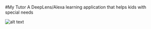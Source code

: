#My Tutor 
A DeepLens/Alexa learning application that helps kids with special needs

![alt text](https://github.com/macc0der/awsdeeplenschallenge1/blob/master/Archtiecture.jpeg)


